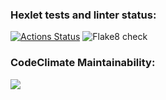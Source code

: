 ### Hexlet tests and linter status:
[![Actions Status](https://github.com/kiselz/python-project-lvl1/workflows/hexlet-check/badge.svg)](https://github.com/kiselz/python-project-lvl1/actions) ![Flake8 check](https://github.com/kiselz/python-project-lvl1/workflows/check-code/badge.svg)


### CodeClimate Maintainability:
<a href="https://codeclimate.com/github/codeclimate/codeclimate/maintainability"><img src="https://api.codeclimate.com/v1/badges/a99a88d28ad37a79dbf6/maintainability" /></a>
